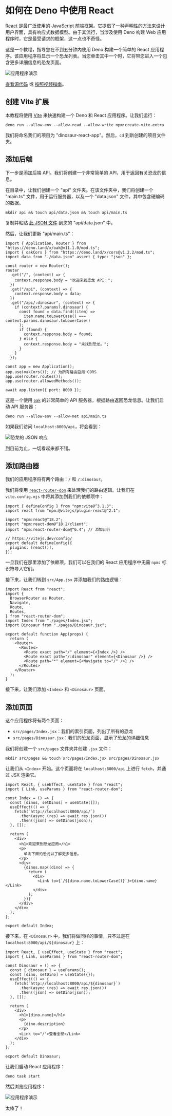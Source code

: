 # 如何在 Deno 中使用 React

[React](https://reactjs.org) 是最广泛使用的 JavaScript
前端框架。它提倡了一种声明性的方法来设计用户界面，具有响应式数据模型。由于其流行，当涉及使用
Deno 构建 Web 应用程序时，它是最受请求的框架，这一点也不奇怪。

这是一个教程，指导您在不到五分钟内使用 Deno 构建一个简单的 React
应用程序。该应用程序将显示一个恐龙列表。当您单击其中一个时，它将带您进入一个包含更多详细信息的恐龙页面。

![应用程序演示](../../manual/images/how-to/react/react-dinosaur-app-demo.gif)

[查看源代码](https://github.com/denoland/examples/tree/main/with-react) 或
[按照视频指南](https://www.youtube.com/watch?v=eStwt_2THd8)。

## 创建 Vite 扩展

本教程将使用 [Vite](https://vitejs.dev/) 来快速构建一个 Deno 和 React
应用程序。让我们运行：

```shell, ignore
deno run --allow-env --allow-read --allow-write npm:create-vite-extra
```

我们将命名我们的项目为 "dinosaur-react-app"。然后，`cd` 到新创建的项目文件夹。

## 添加后端

下一步是添加后端 API。我们将创建一个非常简单的 API，用于返回有关恐龙的信息。

在目录中，让我们创建一个 "api" 文件夹。在该文件夹中，我们将创建一个 "main.ts"
文件，用于运行服务器，以及一个 "data.json" 文件，其中包含硬编码的数据。

```shell, ignore
mkdir api && touch api/data.json && touch api/main.ts
```

复制并粘贴
[此 JSON 文件](https://github.com/denoland/deno-vue-example/blob/main/api/data.json)
到您的 "api/data.json" 中。

然后，让我们更新 "api/main.ts"：

```ts, ignore
import { Application, Router } from "https://deno.land/x/oak@v11.1.0/mod.ts";
import { oakCors } from "https://deno.land/x/cors@v1.2.2/mod.ts";
import data from "./data.json" assert { type: "json" };

const router = new Router();
router
  .get("/", (context) => {
    context.response.body = "欢迎来到恐龙 API！";
  })
  .get("/api", (context) => {
    context.response.body = data;
  })
  .get("/api/:dinosaur", (context) => {
    if (context?.params?.dinosaur) {
      const found = data.find((item) =>
        item.name.toLowerCase() === context.params.dinosaur.toLowerCase()
      );
      if (found) {
        context.response.body = found;
      } else {
        context.response.body = "未找到恐龙。";
      }
    }
  });

const app = new Application();
app.use(oakCors()); // 为所有路由启用 CORS
app.use(router.routes());
app.use(router.allowedMethods());

await app.listen({ port: 8000 });
```

这是一个使用 [`oak`](https://deno.land/x/oak) 的非常简单的 API
服务器，根据路由返回恐龙信息。让我们启动 API 服务器：

```shell, ignore
deno run --allow-env --allow-net api/main.ts
```

如果我们访问 `localhost:8000/api`，将会看到：

![恐龙的 JSON 响应](../../manual/images/how-to/react/dinosaur-api.png)

到目前为止，一切看起来都不错。

## 添加路由器

我们的应用程序将有两个路由：`/` 和 `/:dinosaur`。

我们将使用 [`react-router-dom`](https://reactrouter.com/en/main)
来处理我们的路由逻辑。让我们在 `vite.config.mjs` 中将其添加到我们的依赖项中：

```mjs, ignore
import { defineConfig } from "npm:vite@^3.1.3";
import react from "npm:@vitejs/plugin-react@^2.1";

import "npm:react@^18.2";
import "npm:react-dom@^18.2/client";
import "npm:react-router-dom@^6.4"; // 添加此行

// https://vitejs.dev/config/
export default defineConfig({
  plugins: [react()],
});
```

一旦我们在那里添加了依赖项，我们可以在我们的 React 应用程序中无需 `npm:`
标识符导入它们。

接下来，让我们转到 `src/App.jsx` 并添加我们的路由逻辑：

```jsx, ignore
import React from "react";
import {
  BrowserRouter as Router,
  Navigate,
  Route,
  Routes,
} from "react-router-dom";
import Index from "./pages/Index.jsx";
import Dinosaur from "./pages/Dinosaur.jsx";

export default function App(props) {
  return (
    <Router>
      <Routes>
        <Route exact path="/" element={<Index />} />
        <Route exact path="/:dinosaur" element={<Dinosaur />} />
        <Route path="*" element={<Navigate to="/" />} />
      </Routes>
    </Router>
  );
}
```

接下来，让我们添加 `<Index>` 和 `<Dinosaur>` 页面。

## 添加页面

这个应用程序将有两个页面：

- `src/pages/Index.jsx`：我们的索引页面，列出了所有的恐龙
- `src/pages/Dinosaur.jsx`：我们的恐龙页面，显示了恐龙的详细信息

我们将创建一个 `src/pages` 文件夹并创建 `.jsx` 文件：

```shell, ignore
mkdir src/pages && touch src/pages/Index.jsx src/pages/Dinosaur.jsx
```

让我们从 `<Index>` 开始。这个页面将在 `localhost:8000/api` 上进行
`fetch`，并通过 JSX 渲染它。

```jsx, ignore
import React, { useEffect, useState } from "react";
import { Link, useParams } from "react-router-dom";

const Index = () => {
  const [dinos, setDinos] = useState([]);
  useEffect(() => {
    fetch(`http://localhost:8000/api/`)
      .then(async (res) => await res.json())
      .then((json) => setDinos(json));
  }, []);

  return (
    <div>
      <h1>欢迎来到恐龙应用</h1>
      <p>
        单击下面的恐龙以了解更多信息。
      </p>
      <div>
        {dinos.map((dino) => {
          return (
            <div>
              <Link to={`/${dino.name.toLowerCase()}`}>{dino.name}</Link>
            </div>
          );
        })}
      </div>
    </div>
  );
};

export default Index;
```

接下来，在 `<Dinosaur>` 中，我们将做同样的事情，只不过是在
`localhost:8000/api/${dinosaur}` 上：

```jsx, ignore
import React, { useEffect, useState } from "react";
import { Link, useParams } from "react-router-dom";

const Dinosaur = () => {
  const { dinosaur } = useParams();
  const [dino, setDino] = useState({});
  useEffect(() => {
    fetch(`http://localhost:8000/api/${dinosaur}`)
      .then(async (res) => await res.json())
      .then((json) => setDino(json));
  }, []);

  return (
    <div>
      <h1>{dino.name}</h1>
      <p>
        {dino.description}
      </p>
      <Link to="/">查看全部</Link>
    </div>
  );
};

export default Dinosaur;
```

让我们启动 React 应用程序：

```
deno task start
```

然后浏览应用程序：

![应用程序演示](../../manual/images/how-to/react/react-dinosaur-app-demo.gif)

太棒了！
